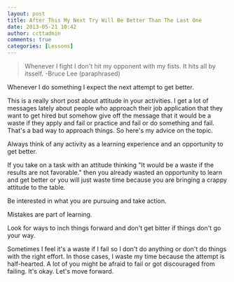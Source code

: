 ```yaml
---
layout: post
title: After This My Next Try Will Be Better Than The Last One
date: 2013-05-21 10:42
author: ccttadmin
comments: true
categories: [Lessons]
---
```

<blockquote>Whenever I fight I don't hit my opponent with my fists. It hits all by itsself.
-Bruce Lee (paraphrased)</blockquote>

Whenever I do something I expect the next attempt to get better.

This is a really short post about attitude in your activities. I get a lot of messages lately about people who approach their job application that they want to get hired but somehow give off the message that it would be a waste if they apply and fail or practice and fail or do something and fail. That's a bad way to approach things. So here's my advice on the topic.

Always think of any activity as a learning experience and an opportunity to get better.

If you take on a task with an attitude thinking "It would be a waste if the results are not favorable." then you already wasted an opportunity to learn and get better or you will just waste time because you are bringing a crappy attitude to the table.

Be interested in what you are pursuing and take action.

Mistakes are part of learning.

Look for ways to inch things forward and don't get bitter if things don't go your way.

Sometimes I feel it's a waste if I fail so I don't do anything or don't do things with the right effort. In those cases, I waste my time because the attempt is half-hearted. A lot of you might be afraid to fail or got discouraged from failing. It's okay. Let's move forward.
